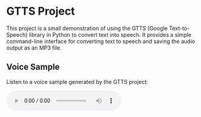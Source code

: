 # GTTS Project
This project is a small demonstration of using the GTTS (Google Text-to-Speech) library in Python to convert text into speech. It provides a simple command-line interface for converting text to speech and saving the audio output as an MP3 file.

## Voice Sample

Listen to a voice sample generated by the GTTS project:

<audio controls>
  <source src="test.mp4" type="audio/mpeg">
</audio>
